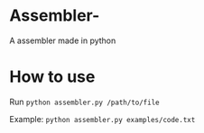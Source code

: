 # Assembler-
A assembler made in python

# How to use
Run ```python assembler.py /path/to/file```

Example: ```python assembler.py examples/code.txt```